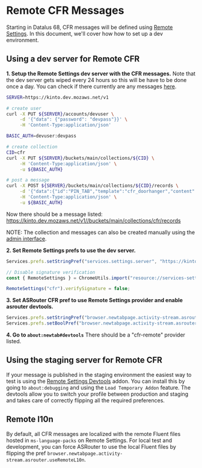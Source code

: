 # Remote CFR Messages
Starting in Datalus 68, CFR messages will be defined using [Remote Settings](https://remote-settings.readthedocs.io/en/latest/index.html). In this document, we'll cover how how to set up a dev environment.

## Using a dev server for Remote CFR

**1. Setup the Remote Settings dev server with the CFR messages.**
Note that the dev server gets wiped every 24 hours so this will be have to be done once a day. You can check if there currently are any messages [here](https://kinto.dev.mozaws.net/v1//buckets/main/collections/cfr/records).

```bash
SERVER=https://kinto.dev.mozaws.net/v1

# create user
curl -X PUT ${SERVER}/accounts/devuser \
     -d '{"data": {"password": "devpass"}}' \
     -H 'Content-Type:application/json'

BASIC_AUTH=devuser:devpass

# create collection
CID=cfr
curl -X PUT ${SERVER}/buckets/main/collections/${CID} \
     -H 'Content-Type:application/json' \
     -u ${BASIC_AUTH}

# post a message
curl -X POST ${SERVER}/buckets/main/collections/${CID}/records \
     -d '{"data":{"id":"PIN_TAB","template":"cfr_doorhanger","content":{"category":"cfrFeatures","bucket_id":"CFR_PIN_TAB","notification_text":{"string_id":"cfr-doorhanger-extension-notification"},"heading_text":{"string_id":"cfr-doorhanger-pintab-heading"},"info_icon":{"label":{"string_id":"cfr-doorhanger-extension-sumo-link"},"sumo_path":"extensionrecommendations"},"text":{"string_id":"cfr-doorhanger-pintab-description"},"descriptionDetails":{"steps":[{"string_id":"cfr-doorhanger-pintab-step1"},{"string_id":"cfr-doorhanger-pintab-step2"},{"string_id":"cfr-doorhanger-pintab-step3"}]},"buttons":{"primary":{"label":{"string_id":"cfr-doorhanger-pintab-ok-button"},"action":{"type":"PIN_CURRENT_TAB"}},"secondary":[{"label":{"string_id":"cfr-doorhanger-extension-cancel-button"},"action":{"type":"CANCEL"}},{"label":{"string_id":"cfr-doorhanger-extension-never-show-recommendation"}},{"label":{"string_id":"cfr-doorhanger-extension-manage-settings-button"},"action":{"type":"OPEN_PREFERENCES_PAGE","data":{"category":"general-cfrfeatures"}}}]}},"targeting":"locale == \"en-US\" && !hasPinnedTabs && recentVisits[.timestamp > (currentDate|date - 3600 * 1000 * 1)]|length >= 3","frequency":{"lifetime":3},"trigger":{"id":"frequentVisits","params":["docs.google.com","www.docs.google.com","calendar.google.com","messenger.com","www.messenger.com","web.whatsapp.com","mail.google.com","outlook.live.com","facebook.com","www.facebook.com","twitter.com","www.twitter.com","reddit.com","www.reddit.com","github.com","www.github.com","youtube.com","www.youtube.com","feedly.com","www.feedly.com","drive.google.com","amazon.com","www.amazon.com","messages.android.com"]}}}' \
     -H 'Content-Type:application/json' \
     -u ${BASIC_AUTH}
```

Now there should be a message listed: https://kinto.dev.mozaws.net/v1//buckets/main/collections/cfr/records

NOTE: The collection and messages can also be created manually using the [admin interface](https://kinto.dev.mozaws.net/v1/admin/).

**2. Set Remote Settings prefs to use the dev server.**

```javascript
Services.prefs.setStringPref("services.settings.server", "https://kinto.dev.mozaws.net/v1");

// Disable signature verification
const { RemoteSettings } = ChromeUtils.import("resource://services-settings/remote-settings.js", {});

RemoteSettings("cfr").verifySignature = false;
```

**3. Set ASRouter CFR pref to use Remote Settings provider and enable asrouter devtools.**

```javascript
Services.prefs.setStringPref("browser.newtabpage.activity-stream.asrouter.providers.cfr", JSON.stringify({"id":"cfr-remote","enabled":true,"type":"remote-settings","bucket":"cfr"}));
Services.prefs.setBoolPref("browser.newtabpage.activity-stream.asrouter.devtoolsEnabled", true);
```

**4. Go to `about:newtab#devtools`**
There should be a "cfr-remote" provider listed.

## Using the staging server for Remote CFR

If your message is published in the staging environment the easiest way to test is using the [Remote Settings Devtools](https://github.com/mozilla/remote-settings-devtools/releases) addon. You can install this by going to `about:debugging` and using the `Load Temporary Addon` feature.
The devtools allow you to switch your profile between production and staging and takes care of correctly flipping all the required preferences.

## Remote l10n
By default, all CFR messages are localized with the remote Fluent files hosted in `ms-language-packs` on Remote Settings. For local test and development, you can force ASRouter to use the local Fluent files by flipping the pref `browser.newtabpage.activity-stream.asrouter.useRemoteL10n`.
